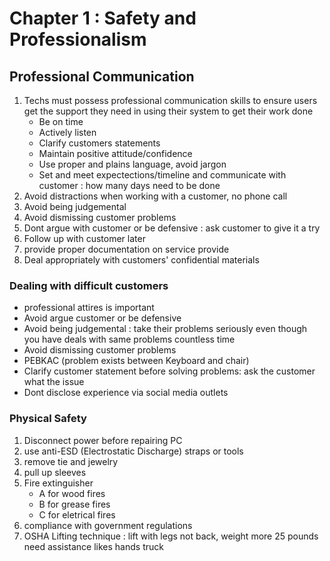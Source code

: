 # Chapter 1 : Safety and Professionalism
## Professional Communication
1. Techs must possess professional communication skills to ensure users get the support they need in using their system to get their work done
    - Be on time
    - Actively listen
    - Clarify customers statements
    - Maintain positive attitude/confidence
    - Use proper and plains language, avoid jargon
    - Set and meet expectections/timeline and communicate with customer : how many days need to be done
2. Avoid distractions when working with a customer, no phone call
3. Avoid being judgemental
4. Avoid dismissing customer problems
5. Dont argue with customer or be defensive : ask customer to give it a try
6. Follow up with customer later
7. provide proper documentation on service provide
8. Deal appropriately with customers' confidential materials

### Dealing with difficult customers
- professional attires is important
- Avoid argue customer or be defensive
- Avoid being judgemental : take their problems seriously even though you have deals with same problems countless time
- Avoid dismissing customer problems
- PEBKAC (problem exists between Keyboard and chair)
- Clarify customer statement before solving problems: ask the customer what the issue
- Dont disclose experience via social media outlets

### Physical Safety
1. Disconnect power before repairing PC
2. use anti-ESD (Electrostatic Discharge) straps or tools
3. remove tie and jewelry
4. pull up sleeves
5. Fire extinguisher 
    - A for wood fires
    - B for grease fires
    - C for eletrical fires
6. compliance with government regulations
7. OSHA Lifting technique : lift with legs not back, weight more 25 pounds need assistance likes hands truck
